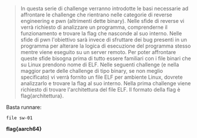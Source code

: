 > In questa serie di challenge verranno introdotte le basi necessarie ad affrontare le challenge che rientrano nelle categorie di reverse engineering e pwn (altrimenti dette binary). Nelle sfide di reverse vi verrà richiesto di analizzare un programma, comprenderne il funzionamento e trovare la flag che nasconde al suo interno. Nelle sfide di pwn l'obiettivo sarà invece di sfruttare dei bug presenti in un programma per alterare la logica di esecuzione del programma stesso mentre viene eseguito su un server remoto. Per poter affrontare queste sfide bisogna prima di tutto essere familiari con i file binari che su Linux prendono nome di ELF. Nelle seguenti challenge (e nella maggior parte delle challenge di tipo binary, se non meglio specificato) vi verrà fornito un file ELF per ambiente Linux, dovrete analizzarlo e trovare la flag al suo interno. Nella prima challenge viene richiesto di trovare l'architettura del file ELF. Il formato della flag è flag{architettura}.

Basta runnare:
```
file sw-01
```

**flag{aarch64}**